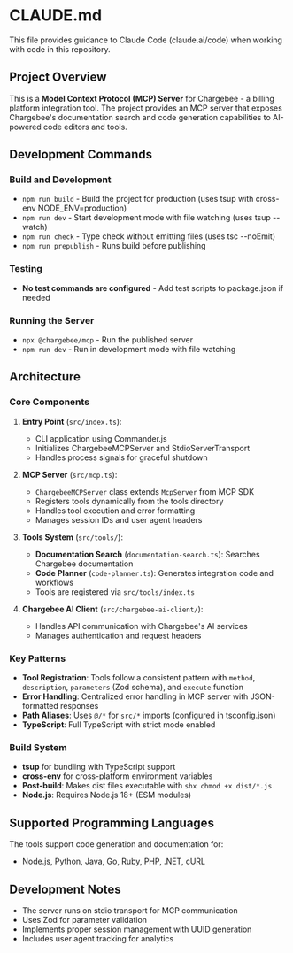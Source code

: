 # CLAUDE.md

This file provides guidance to Claude Code (claude.ai/code) when working with code in this repository.

## Project Overview

This is a **Model Context Protocol (MCP) Server** for Chargebee - a billing platform integration tool. The project provides an MCP server that exposes Chargebee's documentation search and code generation capabilities to AI-powered code editors and tools.

## Development Commands

### Build and Development
- `npm run build` - Build the project for production (uses tsup with cross-env NODE_ENV=production)
- `npm run dev` - Start development mode with file watching (uses tsup --watch)
- `npm run check` - Type check without emitting files (uses tsc --noEmit)
- `npm run prepublish` - Runs build before publishing

### Testing
- **No test commands are configured** - Add test scripts to package.json if needed

### Running the Server
- `npx @chargebee/mcp` - Run the published server
- `npm run dev` - Run in development mode with file watching

## Architecture

### Core Components

1. **Entry Point** (`src/index.ts`): 
   - CLI application using Commander.js
   - Initializes ChargebeeMCPServer and StdioServerTransport
   - Handles process signals for graceful shutdown

2. **MCP Server** (`src/mcp.ts`):
   - `ChargebeeMCPServer` class extends `McpServer` from MCP SDK
   - Registers tools dynamically from the tools directory
   - Handles tool execution and error formatting
   - Manages session IDs and user agent headers

3. **Tools System** (`src/tools/`):
   - **Documentation Search** (`documentation-search.ts`): Searches Chargebee documentation
   - **Code Planner** (`code-planner.ts`): Generates integration code and workflows
   - Tools are registered via `src/tools/index.ts`

4. **Chargebee AI Client** (`src/chargebee-ai-client/`):
   - Handles API communication with Chargebee's AI services
   - Manages authentication and request headers

### Key Patterns

- **Tool Registration**: Tools follow a consistent pattern with `method`, `description`, `parameters` (Zod schema), and `execute` function
- **Error Handling**: Centralized error handling in MCP server with JSON-formatted responses
- **Path Aliases**: Uses `@/*` for `src/*` imports (configured in tsconfig.json)
- **TypeScript**: Full TypeScript with strict mode enabled

### Build System

- **tsup** for bundling with TypeScript support
- **cross-env** for cross-platform environment variables
- **Post-build**: Makes dist files executable with `shx chmod +x dist/*.js`
- **Node.js**: Requires Node.js 18+ (ESM modules)

## Supported Programming Languages

The tools support code generation and documentation for:
- Node.js, Python, Java, Go, Ruby, PHP, .NET, cURL

## Development Notes

- The server runs on stdio transport for MCP communication
- Uses Zod for parameter validation
- Implements proper session management with UUID generation
- Includes user agent tracking for analytics
